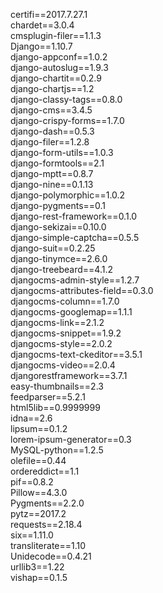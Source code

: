 certifi==2017.7.27.1<BR>
chardet==3.0.4<BR>
cmsplugin-filer==1.1.3<BR>
Django==1.10.7<BR>
django-appconf==1.0.2<BR>
django-autoslug==1.9.3<BR>
django-chartit==0.2.9<BR>
django-chartjs==1.2<BR>
django-classy-tags==0.8.0<BR>
django-cms==3.4.5<BR>
django-crispy-forms==1.7.0<BR>
django-dash==0.5.3<BR>
django-filer==1.2.8<BR>
django-form-utils==1.0.3<BR>
django-formtools==2.1<BR>
django-mptt==0.8.7<BR>
django-nine==0.1.13<BR>
django-polymorphic==1.0.2<BR>
django-pygments==0.1<BR>
django-rest-framework==0.1.0<BR>
django-sekizai==0.10.0<BR>
django-simple-captcha==0.5.5<BR>
django-suit==0.2.25<BR>
django-tinymce==2.6.0<BR>
django-treebeard==4.1.2<BR>
djangocms-admin-style==1.2.7<BR>
djangocms-attributes-field==0.3.0<BR>
djangocms-column==1.7.0<BR>
djangocms-googlemap==1.1.1<BR>
djangocms-link==2.1.2<BR>
djangocms-snippet==1.9.2<BR>
djangocms-style==2.0.2<BR>
djangocms-text-ckeditor==3.5.1<BR>
djangocms-video==2.0.4<BR>
djangorestframework==3.7.1<BR>
easy-thumbnails==2.3<BR>
feedparser==5.2.1<BR>
html5lib==0.9999999<BR>
idna==2.6<BR>
lipsum==0.1.2<BR>
lorem-ipsum-generator==0.3<BR>
MySQL-python==1.2.5<BR>
olefile==0.44<BR>
ordereddict==1.1<BR>
pif==0.8.2<BR>
Pillow==4.3.0<BR>
Pygments==2.2.0<BR>
pytz==2017.2<BR>
requests==2.18.4<BR>
six==1.11.0<BR>
transliterate==1.10<BR>
Unidecode==0.4.21<BR>
urllib3==1.22<BR>
vishap==0.1.5<BR>
